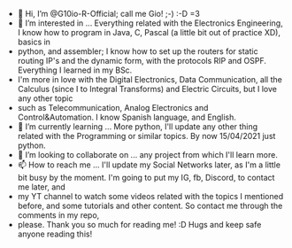 - 👋 Hi, I’m @G10io-R-Official; call me Gio! ;-) :-D =3
- 👀 I’m interested in ... Everything related with the Electronics Engineering, I know how to program in Java, C, Pascal (a little bit out of practice XD), basics in 
- python, and assembler; I know how to set up the routers for static routing IP's and the dynamic form, with the protocols RIP and OSPF. Everything I learned in my BSc.
- I'm more in love with the Digital Electronics, Data Communication, all the Calculus (since I to Integral Transforms) and Electric Circuits, but I love any other topic
- such as Telecommunication, Analog Electronics and Control&Automation. I know Spanish language, and English.
- 🌱 I’m currently learning ... More python, I'll update any other thing related with the Programming or similar topics. By now 15/04/2021 just python.
- 💞️ I’m looking to collaborate on ... any project from which I'll learn more. 
- 📫 How to reach me ...  I'll update my Social Networks later, as I'm a little bit busy by the moment. I'm going to put my IG, fb, Discord, to contact me later, and 
- my YT channel to watch some videos related with the topics I mentioned before, and some tutorials and other content. So contact me through the comments in my repo,
- please. Thank you so much for reading me! :D Hugs and keep safe anyone reading this!

<!---
G10io-R-Official/G10io-R-Official is a ✨ special ✨ repository because its `README.md` (this file) appears on your GitHub profile.
You can click the Preview link to take a look at your changes.
--->
